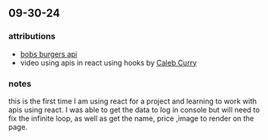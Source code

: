 ## 09-30-24

### attributions

- [bobs burgers api](https://www.bobsburgersapi.com/documentation#burger-of-the-day)
- video using apis in react using hooks by [Caleb Curry](https://www.youtube.com/watch?v=_-7n_7DkI28)

### notes

this is the first time I am using react for a project and learning to work with apis using react. I was able to get the data to log in console but will need to fix the infinite loop, as well as get the name, price ,image to render on the page.

